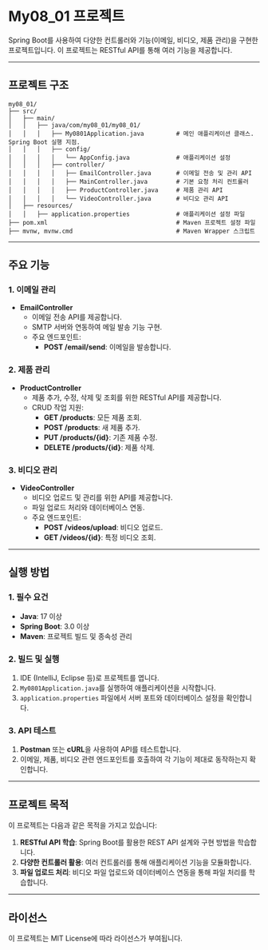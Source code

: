 
# My08_01 프로젝트

Spring Boot를 사용하여 다양한 컨트롤러와 기능(이메일, 비디오, 제품 관리)을 구현한 프로젝트입니다. 이 프로젝트는 RESTful API를 통해 여러 기능을 제공합니다.

---

## 프로젝트 구조
```
my08_01/
├── src/
│   ├── main/
│   │   ├── java/com/my08_01/my08_01/
│   │   │   ├── My0801Application.java         # 메인 애플리케이션 클래스. Spring Boot 실행 지점.
│   │   │   ├── config/
│   │   │   │   └── AppConfig.java             # 애플리케이션 설정
│   │   │   ├── controller/
│   │   │   │   ├── EmailController.java       # 이메일 전송 및 관리 API
│   │   │   │   ├── MainController.java        # 기본 요청 처리 컨트롤러
│   │   │   │   ├── ProductController.java     # 제품 관리 API
│   │   │   │   └── VideoController.java       # 비디오 관리 API
│   ├── resources/
│   │   ├── application.properties             # 애플리케이션 설정 파일
├── pom.xml                                    # Maven 프로젝트 설정 파일
├── mvnw, mvnw.cmd                             # Maven Wrapper 스크립트
```

---

## 주요 기능

### 1. **이메일 관리**
- **EmailController**
  - 이메일 전송 API를 제공합니다.
  - SMTP 서버와 연동하여 메일 발송 기능 구현.
  - 주요 엔드포인트:
    - **POST /email/send**: 이메일을 발송합니다.

### 2. **제품 관리**
- **ProductController**
  - 제품 추가, 수정, 삭제 및 조회를 위한 RESTful API를 제공합니다.
  - CRUD 작업 지원:
    - **GET /products**: 모든 제품 조회.
    - **POST /products**: 새 제품 추가.
    - **PUT /products/{id}**: 기존 제품 수정.
    - **DELETE /products/{id}**: 제품 삭제.

### 3. **비디오 관리**
- **VideoController**
  - 비디오 업로드 및 관리를 위한 API를 제공합니다.
  - 파일 업로드 처리와 데이터베이스 연동.
  - 주요 엔드포인트:
    - **POST /videos/upload**: 비디오 업로드.
    - **GET /videos/{id}**: 특정 비디오 조회.

---

## 실행 방법

### 1. **필수 요건**
- **Java**: 17 이상
- **Spring Boot**: 3.0 이상
- **Maven**: 프로젝트 빌드 및 종속성 관리

### 2. **빌드 및 실행**
1. IDE (IntelliJ, Eclipse 등)로 프로젝트를 엽니다.
2. `My0801Application.java`를 실행하여 애플리케이션을 시작합니다.
3. `application.properties` 파일에서 서버 포트와 데이터베이스 설정을 확인합니다.

### 3. **API 테스트**
1. **Postman** 또는 **cURL**을 사용하여 API를 테스트합니다.
2. 이메일, 제품, 비디오 관련 엔드포인트를 호출하여 각 기능이 제대로 동작하는지 확인합니다.

---

## 프로젝트 목적

이 프로젝트는 다음과 같은 목적을 가지고 있습니다:
1. **RESTful API 학습**: Spring Boot를 활용한 REST API 설계와 구현 방법을 학습합니다.
2. **다양한 컨트롤러 활용**: 여러 컨트롤러를 통해 애플리케이션 기능을 모듈화합니다.
3. **파일 업로드 처리**: 비디오 파일 업로드와 데이터베이스 연동을 통해 파일 처리를 학습합니다.

---

## 라이선스

이 프로젝트는 MIT License에 따라 라이선스가 부여됩니다.

